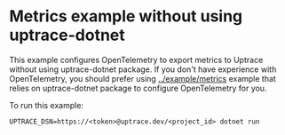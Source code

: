 # Metrics example without using uptrace-dotnet

This example configures OpenTelemetry to export metrics to Uptrace without using uptrace-dotnet
package. If you don't have experience with OpenTelemetry, you should prefer using
[../example/metrics](metrics) example that relies on uptrace-dotnet package to configure
OpenTelemetry for you.

To run this example:

```shell
UPTRACE_DSN=https://<token>@uptrace.dev/<project_id> dotnet run
```
